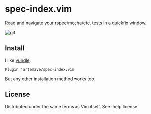 # spec-index.vim
Read and navigate your rspec/mocha/etc. tests in a quickfix window.

![gif](https://dl.dropboxusercontent.com/s/k48fz9faqsuwcbn/cll_snippet.gif)

## Install

I like [vundle](https://github.com/VundleVim/Vundle.vim):

```
Plugin 'artemave/spec-index.vim'
```

But any other installation method works too.

## License

Distributed under the same terms as Vim itself. See :help license.
